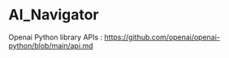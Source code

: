 # AI_Navigator

Openai Python library APIs : https://github.com/openai/openai-python/blob/main/api.md
